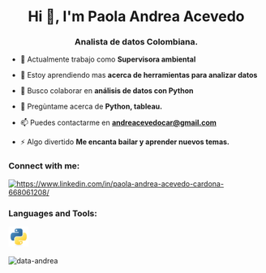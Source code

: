 <h1 align="center">Hi 👋, I'm Paola Andrea Acevedo</h1>
<h3 align="center">Analista de datos Colombiana.</h3>

- 🔭 Actualmente trabajo como **Supervisora ambiental**

- 🌱 Estoy aprendiendo mas **acerca de herramientas para analizar datos**

- 👯 Busco colaborar en **análisis de datos con Python**

- 💬 Pregùntame acerca de **Python, tableau.**

- 📫 Puedes contactarme en **andreacevedocar@gmail.com**

- ⚡ Algo divertido **Me encanta bailar y aprender nuevos temas.**

<h3 align="left">Connect with me:</h3>
<p align="left">
<a href="https://linkedin.com/in/https://www.linkedin.com/in/paola-andrea-acevedo-cardona-668061208/" target="blank"><img align="center" src="https://raw.githubusercontent.com/rahuldkjain/github-profile-readme-generator/master/src/images/icons/Social/linked-in-alt.svg" alt="https://www.linkedin.com/in/paola-andrea-acevedo-cardona-668061208/" height="30" width="40" /></a>
</p>

<h3 align="left">Languages and Tools:</h3>
<p align="left"> <a href="https://www.python.org" target="_blank" rel="noreferrer"> <img src="https://raw.githubusercontent.com/devicons/devicon/master/icons/python/python-original.svg" alt="python" width="40" height="40"/> </a> </p>

<p><img align="center" src="https://github-readme-stats.vercel.app/api/top-langs?username=data-andrea&show_icons=true&locale=en&layout=compact" alt="data-andrea" /></p>


